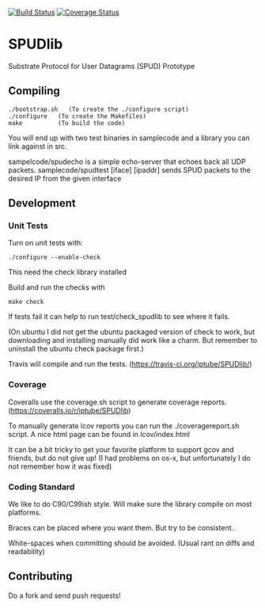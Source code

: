 [![Build Status](https://travis-ci.org/iptube/SPUDlib.svg?branch=master)](https://travis-ci.org/iptube/SPUDlib)
[![Coverage Status](https://coveralls.io/repos/iptube/SPUDlib/badge.svg?branch=master)](https://coveralls.io/r/iptube/SPUDlib?branch=master)
# SPUDlib
Substrate Protocol for User Datagrams (SPUD) Prototype

## Compiling

    ./bootstrap.sh   (To create the ./configure script)
    ./configure   (To create the Makefiles)
    make          (To build the code)

You will end up with two test binaries in samplecode and a library you can link against in src.

sampelcode/spudecho is a simple echo-server that echoes back all UDP packets.
samplecode/spudtest [iface] [ipaddr] sends SPUD packets to the desired IP from the given interface

## Development

### Unit Tests
Turn on unit tests with:

    ./configure --enable-check

This need the check library installed

Build and run the checks with

    make check

If tests fail it can help to run
test/check_spudlib to see where it fails.

(On ubuntu I did not get the ubuntu packaged version of check to work, but downloading and installing manually did work like a charm. But remember to uninstall the ubuntu check package first.)

Travis will compile and run the tests.
(https://travis-ci.org/iptube/SPUDlib/)

### Coverage

Coveralls use the coverage.sh script to generate coverage reports.
(https://coveralls.io/r/iptube/SPUDlib)

To manually generate lcov reports you can run the ./coveragereport.sh script.
A nice html page can be found in lcov/index.html

It can be a bit tricky to get your favorite platform to support gcov and friends, but do not give up!
(I had problems on os-x, but unfortunately I do not remember how it was fixed)

### Coding Standard

We like to do C90/C99ish style. Will make sure the library compile on most platforms.

Braces can be placed where you want them. But try to be consistent..

White-spaces when committing should be avoided. (Usual rant on diffs and readability)

## Contributing

Do a fork and send push requests!
